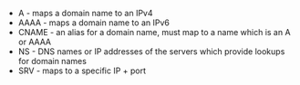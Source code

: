 - A - maps a domain name to an IPv4
- AAAA - maps a domain name to an IPv6
- CNAME - an alias for a domain name, must map to a name which is an A or AAAA
- NS - DNS names or IP addresses of the servers which provide lookups for domain names
- SRV - maps to a specific IP + port